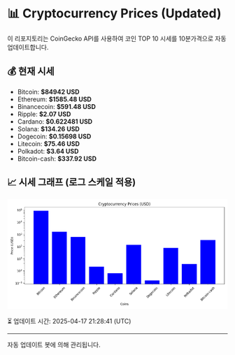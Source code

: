 
# 📊 Cryptocurrency Prices (Updated)

이 리포지토리는 CoinGecko API를 사용하여 코인 TOP 10 시세를 10분가격으로 자동 업데이트합니다.

## 💰 현재 시세
- Bitcoin: **$84942 USD**
- Ethereum: **$1585.48 USD**
- Binancecoin: **$591.48 USD**
- Ripple: **$2.07 USD**
- Cardano: **$0.622481 USD**
- Solana: **$134.26 USD**
- Dogecoin: **$0.15698 USD**
- Litecoin: **$75.46 USD**
- Polkadot: **$3.64 USD**
- Bitcoin-cash: **$337.92 USD**

## 📈 시세 그래프 (로그 스케일 적용)
![Crypto Prices](crypto_prices.png)

⏳ 업데이트 시간: 2025-04-17 21:28:41 (UTC)

---
자동 업데이트 봇에 의해 관리됩니다.
